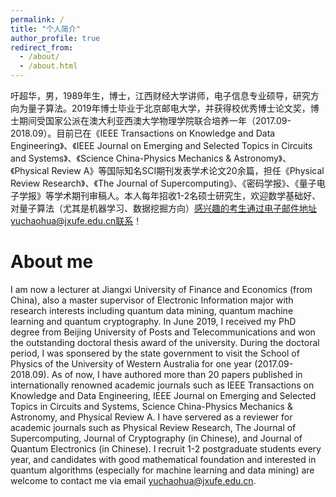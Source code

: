 ```yaml
---
permalink: /
title: "个人简介"
author_profile: true
redirect_from: 
  - /about/
  - /about.html
---
```


吁超华，男，1989年生，博士，江西财经大学讲师，电子信息专业硕导，研究方向为量子算法。2019年博士毕业于北京邮电大学，并获得校优秀博士论文奖，博士期间受国家公派在澳大利亚西澳大学物理学院联合培养一年（2017.09-2018.09）。目前已在《IEEE Transactions on Knowledge and Data Engineering》、《IEEE Journal on Emerging and Selected Topics in Circuits and Systems》、《Science China-Physics Mechanics & Astronomy》、《Physical Review A》等国际知名SCI期刊发表学术论文20余篇，担任《Physical Review Research》、《The Journal of Supercomputing》、《密码学报》、《量子电子学报》等学术期刊审稿人。本人每年招收1-2名硕士研究生，欢迎数学基础好、对量子算法（尤其是机器学习、数据挖掘方向）感兴趣的考生通过电子邮件地址yuchaohua@jxufe.edu.cn联系！

About me 
========
I am now a lecturer at Jiangxi University of Finance and Economics (from China), also a master supervisor of Electronic Information major with research interests including quantum data mining, quantum machine learning and quantum cryptography. In June 2019, I received my PhD degree from Beijing University of Posts and Telecommunications and won the outstanding doctoral thesis award of the university. During the doctoral period, I was sponsered by the state government to visit the School of Physics of the University of Western Australia for one year (2017.09-2018.09). As of now, I have authored more than 20 papers published in  internationally renowned academic journals such as IEEE Transactions on Knowledge and Data Engineering, IEEE Journal on Emerging and Selected Topics in Circuits and Systems, Science China-Physics Mechanics & Astronomy, and Physical Review A. I have servered as a reviewer for academic journals such as Physical Review Research, The Journal of Supercomputing, Journal of Cryptography (in Chinese), and Journal of Quantum Electronics (in Chinese). I recruit 1-2 postgraduate students every year, and candidates with good mathematical foundation and interested in quantum algorithms (especially for machine learning and data mining) are welcome to contact me via email yuchaohua@jxufe.edu.cn.


